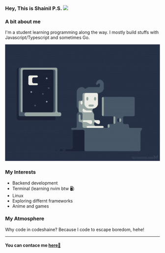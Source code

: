 ### Hey, This is Shainil P.S. <img src="https://media.giphy.com/media/hvRJCLFzcasrR4ia7z/giphy.gif" width="30px">

### A bit about me

<p>I'm a student learning programming along the way. I mostly build stuffs with Javascript/Typescript and sometimes Go.

<p align="center">
  <img style="width:50vh" src="./coding.gif" alt="Programmer Gif">
</p>

### My Interests

- Backend development
- Terminal (learning nvim btw 🖥️)
- Linux
- Exploring differnt frameworks
- Anime and games

### My Atmosphere

Why code in codeshaine? Because I code to escape boredom, hehe!

<hr>

#### You can contace me <a href="https://codeshaine.github.io/codeshaine.socials/" target="_blank">here📨</a>
